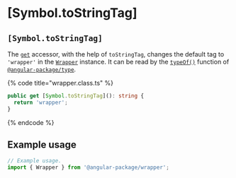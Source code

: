 # \[Symbol.toStringTag]

## `[Symbol.toStringTag]`

The [`get`](https://developer.mozilla.org/en-US/docs/Web/JavaScript/Reference/Functions/get) accessor, with the help of `toStringTag`, changes the default tag to `'wrapper'` in the [`Wrapper`](../../../wrap/wrap.md#wrapper) instance. It can be read by the [`typeOf()`](https://type.angular-package.dev/v/type-draft/helper/typeof) function of [`@angular-package/type`](https://type.angular-package.dev).

{% code title="wrapper.class.ts" %}
```typescript
public get [Symbol.toStringTag](): string {
  return 'wrapper';
}
```
{% endcode %}

## Example usage

```typescript
// Example usage.
import { Wrapper } from '@angular-package/wrapper';


```
